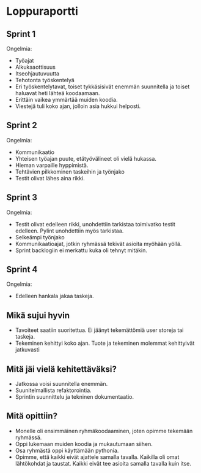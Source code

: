# Loppuraportti
## Sprint 1
Ongelmia:
- Työajat
- Alkukaaottisuus  
- Itseohjautuvuutta  
- Tehotonta työskentelyä  
- Eri työskentelytavat, toiset tykkäsisivät enemmän suunnitella ja toiset haluavat heti lähteä koodaamaan.  
- Erittäin vaikea ymmärtää muiden koodia.
- Viestejä tuli koko ajan, jolloin asia hukkui helposti.  

## Sprint 2  
Ongelmia:  
- Kommunikaatio
- Yhteisen työajan puute, etätyövälineet oli vielä hukassa.
- Hieman varpaille hyppimistä.
- Tehtävien pilkkominen taskeihin ja työnjako
- Testit olivat lähes aina rikki.

## Sprint 3
Ongelmia:
- Testit olivat edelleen rikki, unohdettiin tarkistaa toimivatko testit edelleen. Pylint unohdettiin myös tarkistaa.
- Selkeämpi työnjako
- Kommunikaatioajat, jotkin ryhmässä tekivät asioita myöhään yöllä.
- Sprint backlogiin ei merkattu kuka oli tehnyt mitäkin.

## Sprint 4
Ongelmia:
- Edelleen hankala jakaa taskeja.

## Mikä sujui hyvin
- Tavoiteet saatiin suoritettua. Ei jäänyt tekemättömiä user storeja tai taskeja.
- Tekeminen kehittyi koko ajan. Tuote ja tekeminen molemmat kehittyivät jatkuvasti

## Mitä jäi vielä kehitettäväksi?
- Jatkossa voisi suunnitella enemmän.
- Suunitelmallista refaktorointia.
- Sprintin suunnittelu ja tekninen dokumentaatio.

## Mitä opittiin?
- Monelle oli ensimmäinen ryhmäkoodaaminen, joten opimme tekemään ryhmässä.
- Oppi lukemaan muiden koodia ja mukautumaan siihen.
- Osa ryhmästä oppi käyttämään pythonia.
- Opimme, että kaikki eivät ajattele samalla tavalla. Kaikilla oli omat lähtökohdat ja taustat. Kaikki eivät tee asioita samalla tavalla kuin itse.
